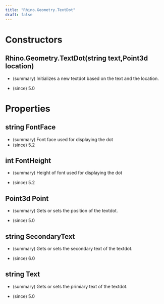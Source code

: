 ```yaml
---
title: "Rhino.Geometry.TextDot"
draft: false
---
```


# Constructors
## Rhino.Geometry.TextDot(string text,Point3d location)
- (summary) 
     Initializes a new textdot based on the text and the location.
     
- (since) 5.0
# Properties
## string FontFace
- (summary) Font face used for displaying the dot
- (since) 5.2
## int FontHeight
- (summary) 
     Height of font used for displaying the dot
     
- (since) 5.2
## Point3d Point
- (summary) 
     Gets or sets the position of the textdot.
     
- (since) 5.0
## string SecondaryText
- (summary) 
     Gets or sets the secondary text of the textdot.
     
- (since) 6.0
## string Text
- (summary) 
     Gets or sets the primiary text of the textdot.
     
- (since) 5.0
